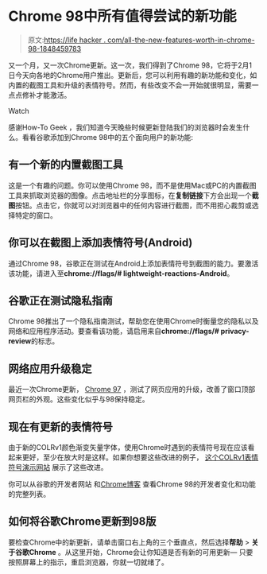# Chrome 98中所有值得尝试的新功能

> 原文:[https://life hacker . com/all-the-new-features-worth-in-chrome-98-1848459783](https://lifehacker.com/all-the-new-features-worth-trying-in-chrome-98-1848459783)

又一个月，又一次Chrome更新。这一次，我们得到了Chrome 98，它将于2月1日今天向各地的Chrome用户推出。更新后，您可以利用有趣的新功能和变化，如内置的截图工具和升级的表情符号。然而，有些改变不会一开始就很明显，需要一点点修补才能激活。

Watch

感谢How-To Geek ，我们知道今天晚些时候更新登陆我们的浏览器时会发生什么。看看谷歌添加到Chrome 98中的五个面向用户的新功能:

## 有一个新的内置截图工具

这是一个有趣的问题。你可以使用Chrome 98，而不是使用Mac或PC的内置截图工具来抓取浏览器的图像。点击地址栏的分享图标，在**复制链接**下方会出现一个**截图**按钮。点击它，你就可以对浏览器中的任何内容进行截图，而不用担心裁剪或选择特定的窗口。

## 你可以在截图上添加表情符号(Android)

通过Chrome 98，谷歌正在测试在Android上添加表情符号到截图的能力。要激活该功能，请进入至**chrome://flags/# lightweight-reactions-Android**。

## 谷歌正在测试隐私指南

Chrome 98推出了一个隐私指南测试，帮助您在使用Chrome时衡量您的隐私以及网络和应用程序活动。要查看该功能，请启用来自**chrome://flags/# privacy-review**的标志。

## 网络应用升级稳定

最近一次Chrome更新， [Chrome 97](https://lifehacker.com/chrome-97-can-erase-stored-data-on-every-website-you-vi-1848300443) ，测试了网页应用的升级，改善了窗口顶部网页栏的外观。这些变化似乎与98保持稳定。

## 现在有更新的表情符号

由于新的COLRv1颜色渐变矢量字体，使用Chrome时遇到的表情符号现在应该看起来更好，至少在放大时是这样。如果你想要这些改进的例子， [这个COLRv1表情符号演示网站](https://codepen.io/drott_chrome/pen/ExvaYxm) 展示了这些改进。

你可以从谷歌的开发者网站 和[Chrome博客](https://blog.chromium.org/2022/01/chrome-98-beta-color-gradient-vector.html) 查看Chrome 98的开发者变化和功能的完整列表。

## 如何将谷歌Chrome更新到98版

要检查Chrome中的新更新，请单击窗口右上角的三个垂直点，然后选择**帮助** > **关于谷歌Chrome** 。从这里开始，Chrome会让你知道是否有新的可用更新— 只要按照屏幕上的指示，重启浏览器，你就一切就绪了。